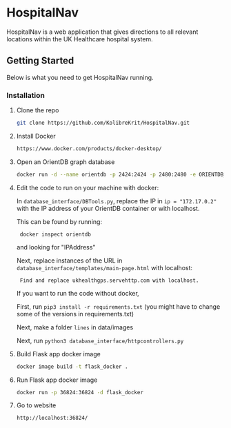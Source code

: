 # HospitalNav

HospitalNav is a web application that gives directions to all relevant locations within the UK Healthcare hospital system.

## Getting Started

Below is what you need to get HospitalNav running.


### Installation


1. Clone the repo
   ```sh
   git clone https://github.com/KolibreKrit/HospitalNav.git
   ```
   
2. Install Docker
   ```sh
   https://www.docker.com/products/docker-desktop/
   ```

3. Open an OrientDB graph database
   ```sh
   docker run -d --name orientdb -p 2424:2424 -p 2480:2480 -e ORIENTDB_ROOT_PASSWORD=rootpwd orientdb:2.2
   ``` 

4. Edit the code to run on your machine with docker:

   In ```database_interface/DBTools.py```, replace the IP in ```ip = "172.17.0.2"``` with the IP address of your OrientDB container or with localhost.
   
	This can be found by running:

		docker inspect orientdb

	and looking for "IPAddress"
      
   Next, replace instances of the URL in ```database_interface/templates/main-page.html``` with localhost:
   
		Find and replace ukhealthgps.servehttp.com with localhost.
		
	If you want to run the code without docker, 
	
	First, run ```pip3 install -r requirements.txt``` (you might have to change some of the versions in requirements.txt)
	
	Next, make a folder ```lines``` in data/images
	
	Next, run ```python3 database_interface/httpcontrollers.py```


5. Build Flask app docker image
   ```sh
   docker image build -t flask_docker .
   ```
   
6. Run Flask app docker image
   ```sh
   docker run -p 36824:36824 -d flask_docker
   ```
   
7. Go to website
   ```sh
   http://localhost:36824/
   ```
